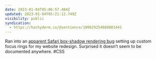```yaml
---
date: 2023-01-04T05:06:57.484Z
updated: 2023-01-04T05:21:12.749Z
visibility: public
syndication:
  - https://hachyderm.io/@sentience/109629254689801441
---
```

Ran into an [apparent Safari box-shadow rendering bug](https://bugs.webkit.org/show_bug.cgi?id=250059) setting up custom focus rings for my website redesign. Surprised it doesn’t seem to be documented anywhere. #CSS
